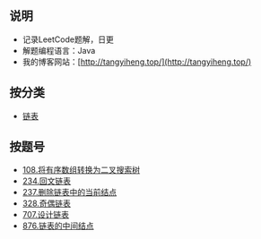 ## 说明
- 记录LeetCode题解，日更
- 解题编程语言：Java
- 我的博客网站：[http://tangyiheng.top/](http://tangyiheng.top/)

## 按分类

- [链表](https://github.com/tangyihengsb/LeetCode/blob/master/链表)

## 按题号

- [108.将有序数组转换为二叉搜索树](https://github.com/tangyihengsb/LeetCode/blob/master/链表/108_将有序数组转换为二叉搜索树.java)
- [234.回文链表](https://github.com/tangyihengsb/LeetCode/blob/master/链表/234_回文链表.java)
- [237.删除链表中的当前结点](https://github.com/tangyihengsb/LeetCode/blob/master/链表/237_删除链表中的当前节点.java)
- [328.奇偶链表](https://github.com/tangyihengsb/LeetCode/blob/master/链表/328_奇偶链表.java)
- [707.设计链表](https://github.com/tangyihengsb/LeetCode/blob/master/链表/707_设计链表.java)
- [876.链表的中间结点](https://github.com/tangyihengsb/LeetCode/blob/master/链表/876_链表的中间结点.java)

